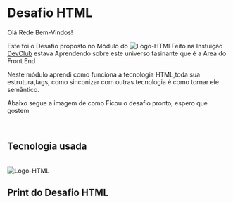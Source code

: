 <h1>Desafio HTML</h1>
<p>Olá Rede Bem-Vindos!</p>
<p>Este foi o Desafio proposto no Módulo do <img src="https://img.shields.io/badge/HTML5-E34F26?style=for-the-badge&logo=html5&logoColor=white" alt="Logo-HTMl"/> Feito na Instuição <a href="https://rodolfomori.com.br/devclub/" alt="Dev-Club"> DevClub</a> estava Aprendendo sobre este universo fasinante que é a Area do Front End </p>
<p>Neste módulo aprendi como funciona a tecnologia HTML,toda sua estrutura,tags, como sinconizar com outras tecnologia é como tornar ele semântico.</p>
<p>Abaixo segue a imagem de como Ficou o desafio pronto, espero que gostem</p>
<br>
<h2>Tecnologia usada </h2>
<br>
<img src="https://img.shields.io/badge/HTML5-E34F26?style=for-the-badge&logo=html5&logoColor=white" alt="Logo-HTML"/>
<br>
<h2>Print do Desafio HTML</h2>
<br>
<img src="" alt="">
